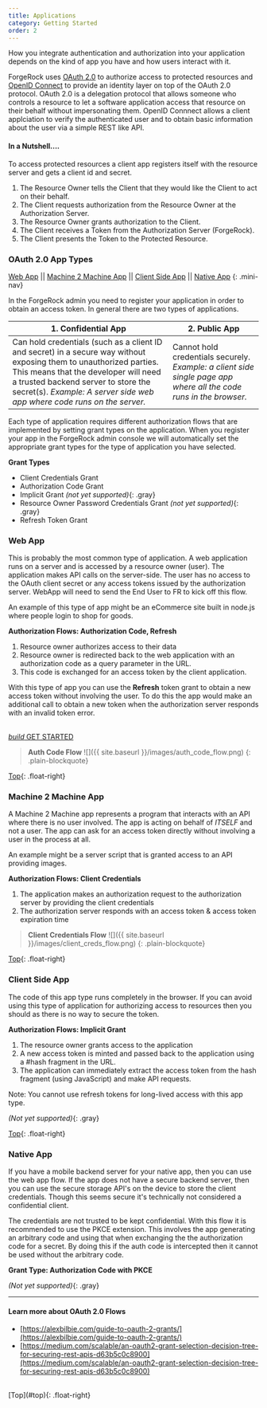 ```yaml
---
title: Applications 
category: Getting Started
order: 2
---
```


How you integrate authentication and authorization into your application depends on the kind of app you have and how users interact with it. 

ForgeRock uses [OAuth 2.0](https://tools.ietf.org/html/rfc6749) to authorize access to protected resources and [OpenID Connect](http://openid.net/specs/openid-connect-core-1_0.html) to provide an identity layer on top of the OAuth 2.0 protocol. OAuth 2.0 is a delegation protocol that allows someone who controls a resource to let a software application access that resource on their behalf without impersonating them. OpenID Connnect allows a client applciation to verify the authenticated user and to obtain basic information about the user via a simple REST like API.

#### In a Nutshell....

To access protected resources a client app registers itself with the resource server and gets a client id and secret.

1. The Resource Owner tells the Client that they would like the Client to act on their behalf.
1. The Client requests authorization from the Resource Owner at the Authorization Server.
1. The Resource Owner grants authorization to the Client.
1. The Client receives a Token from the Authorization Server (ForgeRock).
1. The Client presents the Token to the Protected Resource.


<a name="top"></a>
### OAuth 2.0 App Types

[Web App](#web) || [Machine 2 Machine App](#machine2machine) || [Client Side App](#clientside) || [Native App](#native)
{: .mini-nav}



In the ForgeRock admin you need to register your application in order to obtain an access token.  In general there are two types of applications.


| 1. Confidential App  | 2. Public App |
| ------------- | ------------- | 
| Can hold credentials (such as a client ID and secret) in a secure way without exposing them to unauthorized parties. This means that the developer will need a trusted backend server to store the secret(s). *Example: A server side web app where code runs on the server.* | Cannot hold credentials securely. *Example: a client side single page app where all the code runs in the browser.* | 

Each type of application requires different authorization flows that are implemented by setting grant types on the application. When you register your app in the ForgeRock admin console we will automatically set the appropriate grant types for the type of application you have selected.

**Grant Types**

- Client Credentials Grant
- Authorization Code Grant
- Implicit Grant *(not yet supported)*{: .gray}
- Resource Owner Password Credentials Grant *(not yet supported)*{: .gray}
- Refresh Token Grant

<a name="web"></a>
### Web App

This is probably the most common type of application. A web application runs on a server and is accessed by a resource owner (user). The application makes API calls on the server-side. The user has no access to the OAuth client secret or any access tokens issued by the authorization server. WebApp will need to send the End User to FR to kick off this flow.

An example of this type of app might be an eCommerce site built in node.js where people login to shop for goods. 

**Authorization Flows: Authorization Code, Refresh**


1. Resource owner authorizes access to their data
2. Resource owner is redirected back to the web application with an authorization code as a query parameter in the URL. 
3. This code is exchanged for an access token by the client application.

With this type of app you can use the **Refresh** token grant to obtain a new access token without involving the user. To do this the app would make an additional call to obtain a new token when the authorization server responds with an invalid token error.

<p class="center"><br><a href="{{ site.baseurl }}/sdks/nodejs/" class="btn btn-secondary"><i class="material-icons">build</i> GET STARTED</a></p>


> **Auth Code Flow**
> ![]({{ site.baseurl }}/images/auth_code_flow.png)
{: .plain-blockquote}

[Top](#top){: .float-right}


<a name="machine2machine"></a>
### Machine 2 Machine App
A Machine 2 Machine app represents a program that interacts with an API where there is no user involved. The app is acting on behalf of *ITSELF* and not a user. The app can ask for an access token directly without involving a user in the process at all.

An example might be a server script that is granted access to an API providing images.

**Authorization Flows: Client Credentials** 

1. The application makes an authorization request to the authorization server by providing the client credentials
2. The authorization server responds with an access token & access token expiration time

> **Client Credentials Flow**
> ![]({{ site.baseurl }}/images/client_creds_flow.png)
{: .plain-blockquote}

[Top](#top){: .float-right}


<a name="clientside"></a>
### Client Side App
The code of this app type runs completely in the browser. If you can avoid using this type of application for authorizing access to resources then you should as there is no way to secure the token. 

**Authorization Flows: Implicit Grant** 

1. The resource owner grants access to the application
2. A new access token is minted and passed back to the application using a #hash fragment in the URL. 
3. The application can immediately extract the access token from the hash fragment (using JavaScript) and make API requests. 

Note: You cannot use refresh tokens for long-lived access with this app type.


*(Not yet supported)*{: .gray}


[Top](#top){: .float-right}



<a name="native"></a>
### Native App
If you have a mobile backend server for your native app, then you can use the web app flow. If the app does not have a secure backend server, then you can use the secure storage API's on the device to store the client credentials. Though this seems secure it's technically not considered a confidential client. 

The credentials are not trusted to be kept confidential. With this flow it is recommended to use the PKCE extension. This involves the app generating an arbitrary code and using that when exchanging the the authorization code for a secret. By doing this if the auth code is intercepted then it cannot be used without the arbitrary code.

**Grant Type: Authorization Code with PKCE** 

*(Not yet supported)*{: .gray}


---

#### Learn more about OAuth 2.0 Flows

- [https://alexbilbie.com/guide-to-oauth-2-grants/](https://alexbilbie.com/guide-to-oauth-2-grants/)
- [https://medium.com/scalable/an-oauth2-grant-selection-decision-tree-for-securing-rest-apis-d63b5c0c8900](https://medium.com/scalable/an-oauth2-grant-selection-decision-tree-for-securing-rest-apis-d63b5c0c8900)

<br>
[Top](#top){: .float-right}
<br>